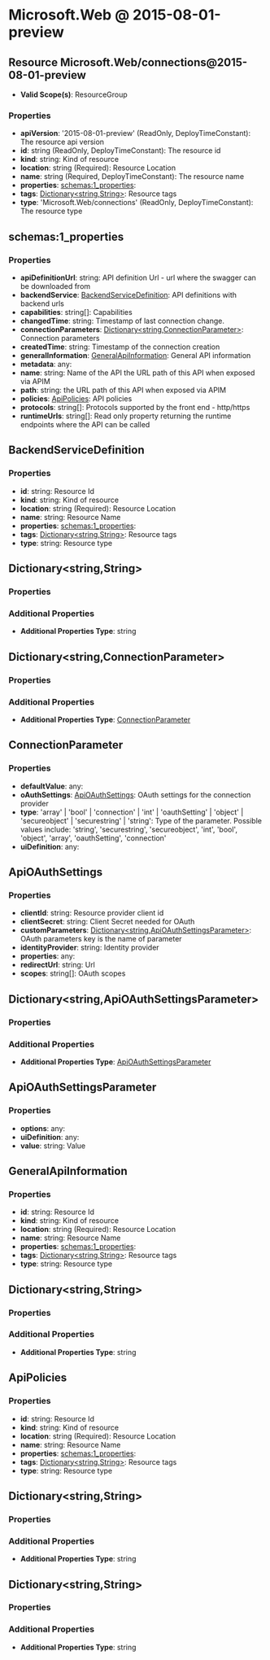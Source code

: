 # Microsoft.Web @ 2015-08-01-preview

## Resource Microsoft.Web/connections@2015-08-01-preview
* **Valid Scope(s)**: ResourceGroup
### Properties
* **apiVersion**: '2015-08-01-preview' (ReadOnly, DeployTimeConstant): The resource api version
* **id**: string (ReadOnly, DeployTimeConstant): The resource id
* **kind**: string: Kind of resource
* **location**: string (Required): Resource Location
* **name**: string (Required, DeployTimeConstant): The resource name
* **properties**: [schemas:1_properties](#schemas1properties):
* **tags**: [Dictionary<string,String>](#dictionarystringstring): Resource tags
* **type**: 'Microsoft.Web/connections' (ReadOnly, DeployTimeConstant): The resource type

## schemas:1_properties
### Properties
* **apiDefinitionUrl**: string: API definition Url - url where the swagger can be downloaded from
* **backendService**: [BackendServiceDefinition](#backendservicedefinition): API definitions with backend urls
* **capabilities**: string[]: Capabilities
* **changedTime**: string: Timestamp of last connection change.
* **connectionParameters**: [Dictionary<string,ConnectionParameter>](#dictionarystringconnectionparameter): Connection parameters
* **createdTime**: string: Timestamp of the connection creation
* **generalInformation**: [GeneralApiInformation](#generalapiinformation): General API information
* **metadata**: any:
* **name**: string: Name of the API
            the URL path of this API when exposed via APIM
* **path**: string: the URL path of this API when exposed via APIM
* **policies**: [ApiPolicies](#apipolicies): API policies
* **protocols**: string[]: Protocols supported by the front end - http/https
* **runtimeUrls**: string[]: Read only property returning the runtime endpoints where the API can be called

## BackendServiceDefinition
### Properties
* **id**: string: Resource Id
* **kind**: string: Kind of resource
* **location**: string (Required): Resource Location
* **name**: string: Resource Name
* **properties**: [schemas:1_properties](#schemas1properties):
* **tags**: [Dictionary<string,String>](#dictionarystringstring): Resource tags
* **type**: string: Resource type

## Dictionary<string,String>
### Properties
### Additional Properties
* **Additional Properties Type**: string

## Dictionary<string,ConnectionParameter>
### Properties
### Additional Properties
* **Additional Properties Type**: [ConnectionParameter](#connectionparameter)

## ConnectionParameter
### Properties
* **defaultValue**: any:
* **oAuthSettings**: [ApiOAuthSettings](#apioauthsettings): OAuth settings for the connection provider
* **type**: 'array' | 'bool' | 'connection' | 'int' | 'oauthSetting' | 'object' | 'secureobject' | 'securestring' | 'string': Type of the parameter. Possible values include: 'string', 'securestring', 'secureobject', 'int', 'bool', 'object', 'array', 'oauthSetting', 'connection'
* **uiDefinition**: any:

## ApiOAuthSettings
### Properties
* **clientId**: string: Resource provider client id
* **clientSecret**: string: Client Secret needed for OAuth
* **customParameters**: [Dictionary<string,ApiOAuthSettingsParameter>](#dictionarystringapioauthsettingsparameter): OAuth parameters key is the name of parameter
* **identityProvider**: string: Identity provider
* **properties**: any:
* **redirectUrl**: string: Url
* **scopes**: string[]: OAuth scopes

## Dictionary<string,ApiOAuthSettingsParameter>
### Properties
### Additional Properties
* **Additional Properties Type**: [ApiOAuthSettingsParameter](#apioauthsettingsparameter)

## ApiOAuthSettingsParameter
### Properties
* **options**: any:
* **uiDefinition**: any:
* **value**: string: Value

## GeneralApiInformation
### Properties
* **id**: string: Resource Id
* **kind**: string: Kind of resource
* **location**: string (Required): Resource Location
* **name**: string: Resource Name
* **properties**: [schemas:1_properties](#schemas1properties):
* **tags**: [Dictionary<string,String>](#dictionarystringstring): Resource tags
* **type**: string: Resource type

## Dictionary<string,String>
### Properties
### Additional Properties
* **Additional Properties Type**: string

## ApiPolicies
### Properties
* **id**: string: Resource Id
* **kind**: string: Kind of resource
* **location**: string (Required): Resource Location
* **name**: string: Resource Name
* **properties**: [schemas:1_properties](#schemas1properties):
* **tags**: [Dictionary<string,String>](#dictionarystringstring): Resource tags
* **type**: string: Resource type

## Dictionary<string,String>
### Properties
### Additional Properties
* **Additional Properties Type**: string

## Dictionary<string,String>
### Properties
### Additional Properties
* **Additional Properties Type**: string

